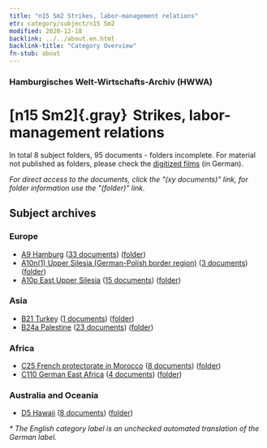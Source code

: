 ```yaml
---
title: "n15 Sm2 Strikes, labor-management relations"
etr: category/subject/n15 Sm2
modified: 2020-12-18
backlink: ../../about.en.html
backlink-title: "Category Overview"
fn-stub: about
---
```


### Hamburgisches Welt-Wirtschafts-Archiv (HWWA)
# [n15 Sm2]{.gray}&#8201; Strikes, labor-management relations&#160; 





In total 8 subject folders, 95 documents - folders incomplete.
For material not published as folders, please check the [digitized films](/film/h1_sh) (in German).

_For direct access to the documents, click the "(xy documents)" link, for folder information use the "(folder)" link._

## Subject archives



### Europe

- [A9 Hamburg](../../../geo/about.en.html#A9) (<a href="https://dfg-viewer.de/show/?tx_dlf[id]=https://pm20.zbw.eu/mets/sh/1409xx/140905/1618xx/161854/public.mets.en.xml" target="_blank">33 documents</a>) ([folder](http://purl.org/pressemappe20/folder/sh/140905,161854))
- [A10n(1) Upper Silesia (German-Polish border region)](../../../geo/about.en.html#A10n(1)) (<a href="https://dfg-viewer.de/show/?tx_dlf[id]=https://pm20.zbw.eu/mets/sh/1409xx/140948/1618xx/161854/public.mets.en.xml" target="_blank">3 documents</a>) ([folder](http://purl.org/pressemappe20/folder/sh/140948,161854))
- [A10p East Upper Silesia](../../../geo/about.en.html#A10p) (<a href="https://dfg-viewer.de/show/?tx_dlf[id]=https://pm20.zbw.eu/mets/sh/1409xx/140951/1618xx/161854/public.mets.en.xml" target="_blank">15 documents</a>) ([folder](http://purl.org/pressemappe20/folder/sh/140951,161854))

### Asia

- [B21 Turkey](../../../geo/about.en.html#B21) (<a href="https://dfg-viewer.de/show/?tx_dlf[id]=https://pm20.zbw.eu/mets/sh/1411xx/141111/1618xx/161854/public.mets.en.xml" target="_blank">1 documents</a>) ([folder](http://purl.org/pressemappe20/folder/sh/141111,161854))
- [B24a Palestine](../../../geo/about.en.html#B24a) (<a href="https://dfg-viewer.de/show/?tx_dlf[id]=https://pm20.zbw.eu/mets/sh/1411xx/141115/1618xx/161854/public.mets.en.xml" target="_blank">23 documents</a>) ([folder](http://purl.org/pressemappe20/folder/sh/141115,161854))

### Africa

- [C25 French protectorate in Morocco](../../../geo/about.en.html#C25) (<a href="https://dfg-viewer.de/show/?tx_dlf[id]=https://pm20.zbw.eu/mets/sh/1413xx/141358/1618xx/161854/public.mets.en.xml" target="_blank">8 documents</a>) ([folder](http://purl.org/pressemappe20/folder/sh/141358,161854))
- [C110 German East Africa](../../../geo/about.en.html#C110) (<a href="https://dfg-viewer.de/show/?tx_dlf[id]=https://pm20.zbw.eu/mets/sh/1414xx/141471/1618xx/161854/public.mets.en.xml" target="_blank">4 documents</a>) ([folder](http://purl.org/pressemappe20/folder/sh/141471,161854))

### Australia and Oceania

- [D5 Hawaii](../../../geo/about.en.html#D5) (<a href="https://dfg-viewer.de/show/?tx_dlf[id]=https://pm20.zbw.eu/mets/sh/1415xx/141595/1618xx/161854/public.mets.en.xml" target="_blank">8 documents</a>) ([folder](http://purl.org/pressemappe20/folder/sh/141595,161854))


_* The English category label is an unchecked automated translation of the German label._

